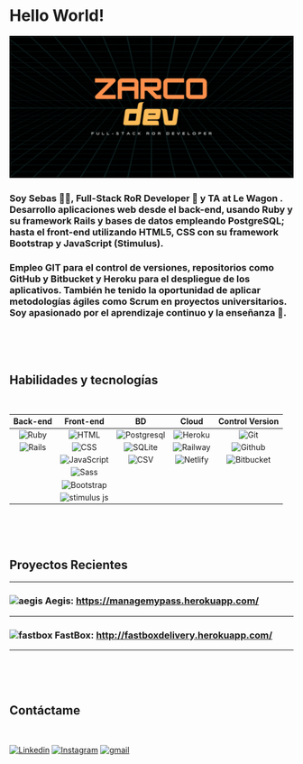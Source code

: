 # Hello World!

![portada](hello.gif)

### Soy Sebas 🧒🏼, Full-Stack RoR Developer 🔸 y TA at Le Wagon . Desarrollo aplicaciones web desde el back-end, usando Ruby y su framework Rails y bases de datos empleando PostgreSQL; hasta el front-end utilizando HTML5, CSS con su framework Bootstrap y JavaScript (Stimulus).

### Empleo GIT para el control de versiones, repositorios como GitHub y Bitbucket y Heroku para el despliegue de los aplicativos. También he tenido la oportunidad de aplicar metodologías ágiles como Scrum en proyectos universitarios. Soy apasionado por el aprendizaje continuo y la enseñanza 💛.

<br><br><br>

## Habilidades y tecnologías

<br>

| Back-end | Front-end | BD | Cloud | Control Version |
| :------: | :-------: | :-: | :--: | :----------------------------: |
|![Ruby](https://img.icons8.com/color/40/ruby-programming-language.png "Ruby") | ![HTML](https://img.icons8.com/color/45/html-5--v1.png "HTML") | ![Postgresql](https://img.icons8.com/color/45/postgreesql.png "Postgresql") | ![Heroku](https://img.icons8.com/color/45/heroku.png "Heroku") | ![Git](https://img.icons8.com/color/45/git.png "Git")
|![Rails](https://img.icons8.com/external-tal-revivo-color-tal-revivo/50/external-rails-a-server-side-web-application-framework-written-in-ruby-logo-color-tal-revivo.png "Ruby on Rails") | ![CSS](https://img.icons8.com/fluency/45/css3.png "CSS") | ![SQLite](https://cdn.icon-icons.com/icons2/2107/PNG/48/file_type_sqlite_icon_130153.png "SQLite") | ![Railway](https://img.icons8.com/external-konkapp-flat-konkapp/45/external-railway-japan-konkapp-flat-konkapp.png "Railway") | ![Github](https://img.icons8.com/dusk/45/github.png "GitHub")
| | ![JavaScript](https://img.icons8.com/fluency/45/javascript.png "JavaScript") | ![CSV](https://img.icons8.com/parakeet/45/csv.png "CSV") | ![Netlify](https://img.icons8.com/external-tal-revivo-color-tal-revivo/45/external-netlify-a-cloud-computing-company-that-offers-hosting-and-serverless-backend-services-for-static-websites-logo-color-tal-revivo.png "Netlify") | ![Bitbucket](https://img.icons8.com/doodle/45/bitbucket-new.png "Bitbucket")
| | ![Sass](https://img.icons8.com/color/50/sass.png "Sass")
| | ![Bootstrap](https://img.icons8.com/color/50/bootstrap.png "Bootstrap")
| | <img src="https://seeklogo.com/images/S/stimulus-logo-00C9C155E0-seeklogo.com.png" alt="stimulus js" width="40" title="Stimulus.js">


<br><br><br>

## Proyectos Recientes

-------------------------------------------------
### ![aegis](https://i.imgur.com/d5ORGtK.png) Aegis: https://managemypass.herokuapp.com/
--------------------------------------------------
### ![fastbox](https://i.imgur.com/6xZ49bh.png) FastBox: http://fastboxdelivery.herokuapp.com/
---------------------------------------------------

<br><br><br>

## Contáctame

<br>

[![Linkedin](https://img.icons8.com/color/48/linkedin-circled--v1.png)](https://www.linkedin.com/in/sebasrestrepo/)
[![Instagram](https://img.icons8.com/fluency/48/instagram-new.png)](https://www.instagram.com/z.a.r.c.o/?hl=es-la)
[![gmail](https://img.icons8.com/color-glass/48/gmail.png)](https://mail.google.com/mail/u/1/?ogbl#inbox?compose=CllgCHrhTWCBJBnxnpqnzbsgCNJppJZSWcxSLtxsctRlGtrSBFpVHCCfcVDXfpZqcPKTLHDrPnq)
